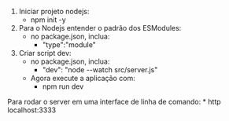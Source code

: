 1. Iniciar projeto nodejs: 
    - npm init -y
2. Para o Nodejs entender o padrão dos ESModules:
    * no package.json, inclua:
        - "type":"module"
3. Criar script dev:
    * no package.json, inclua:
        - "dev": "node --watch src/server.js"
    * Agora execute a aplicação com:
        - npm run dev

Para rodar o server em uma interface de linha de comando:
    * http localhost:3333